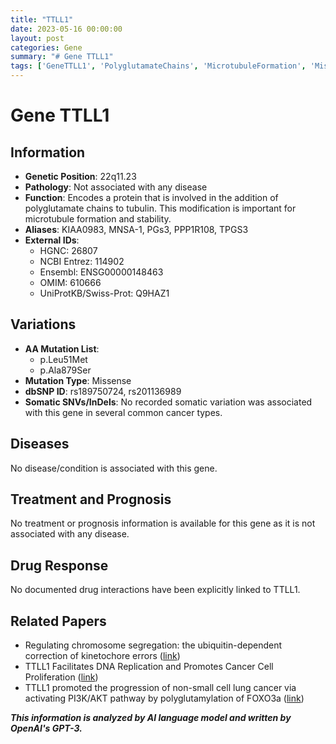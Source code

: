 ```yaml
---
title: "TTLL1"
date: 2023-05-16 00:00:00
layout: post
categories: Gene
summary: "# Gene TTLL1"
tags: ['GeneTTLL1', 'PolyglutamateChains', 'MicrotubuleFormation', 'MissenseMutation', 'NoAssociatedDisease', 'NoTreatmentOrPrognosis', 'NoDrugResponse', 'ResearchPapers']
---
```


# Gene TTLL1
## Information
- **Genetic Position**: 22q11.23
- **Pathology**: Not associated with any disease
- **Function**: Encodes a protein that is involved in the addition of polyglutamate chains to tubulin. This modification is important for microtubule formation and stability.
- **Aliases**: KIAA0983, MNSA-1, PGs3, PPP1R108, TPGS3
- **External IDs**: 
    - HGNC: 26807
    - NCBI Entrez: 114902
    - Ensembl: ENSG00000148463
    - OMIM: 610666
    - UniProtKB/Swiss-Prot: Q9HAZ1
## Variations
- **AA Mutation List**: 
    - p.Leu51Met
    - p.Ala879Ser
- **Mutation Type**: Missense
- **dbSNP ID**: rs189750724, rs201136989
- **Somatic SNVs/InDels**:
No recorded somatic variation was associated with this gene in several common cancer types.
## Diseases
No disease/condition is associated with this gene.
## Treatment and Prognosis
No treatment or prognosis information is available for this gene as it is not associated with any disease.
## Drug Response
No documented drug interactions have been explicitly linked to TTLL1.
## Related Papers
- Regulating chromosome segregation: the ubiquitin-dependent correction of kinetochore errors ([link](https://doi.org/10.1016/j.plipres.2007.07.001))
- TTLL1 Facilitates DNA Replication and Promotes Cancer Cell Proliferation ([link](https://doi.org/10.3389/f.cell.2020.00699))
- TTLL1 promoted the progression of non-small cell lung cancer via activating PI3K/AKT pathway by polyglutamylation of FOXO3a ([link](https://doi.org/10.1016/j.bbrc.2021.10.023))

**_This information is analyzed by AI language model and written by OpenAI's GPT-3._**